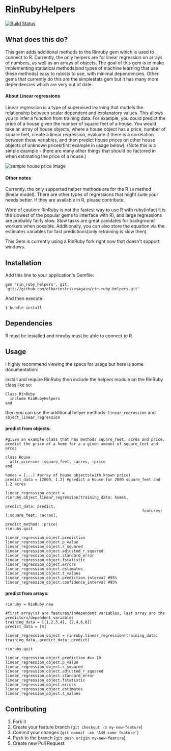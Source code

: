 # RinRubyHelpers
[![Build Status](https://travis-ci.org/elbartostrikesagain/rin-ruby-helpers.svg?branch=master)](https://travis-ci.org/elbartostrikesagain/rin-ruby-helpers)

## What does this do?

This gem adds additional methods to the Rinruby gem which is used to connect to R. Currently, the only helpers are for linear regression on arrays of numbers, as well as an arrays of objects. The goal of this gem is to make implementing statistical methods(and types of machine learning that use these methods) easy to rubists to use, with minimal dependencies. Other gems that currently do this are the simplestats gem but it has many more dependencies which are very out of date.

#### About Linear regressions

Linear regression is a type of supervised learning that models the relationship between scalar dependent and explanatory values. This allows you to infer a function from training data.
For example, you could predict the price of a house given the number of square feet of a house. You would take an array of house objects, where a house object has a price, number of square feet, create a linear regression, evaluate if there is a correlation between these variables, and then predict house prices on other house objects of unknown prices(first example in usage below). (Note this is a simple example - there are many other things that should be factored in when estimating the price of a house.)


![sample house price image](http://www.holehouse.org/mlclass/01_02_Introduction_regression_analysis_and_gr_files/Image.png "house price sample image")

#### Other notes

Currently, the only supported helper methods are for the R `lm` method (linear model). There are other types of regressions that might suite your needs better. If they are available in R, please contribute.

Word of caution: RinRuby is not the fastest way to use R with ruby(infact it is the slowest of the popular gems to interface with R), and large regressions are probably fairly slow. Slow tasks are great canidates for background workers when possible. Additionally, you can also store the equation via the estimates variables for fast predictions(only retraining is slow then).

This Gem is currently using a RinRuby fork right now that doesn't support windows.

## Installation

Add this line to your application's Gemfile:

    gem 'rin_ruby_helpers', git: 'git://github.com/elbartostrikesagain/rin-ruby-helpers.git'

And then execute:

    $ bundle install

## Dependencies
R must be installed and rinruby must be able to connect to R

## Usage

I highly recommend viewing the specs for usage but here is some documentation:


Install and require RinRuby then include the helpers module on the RinRuby class like so:

```
Class RinRuby
  include RinRubyHelpers
end
```

then you can use the additional helper methods: `linear_regression` and `object_linear_regression`

#### predict from objects:
```
#given an example class that has methods square_feet, acres and price, predict the price of a home for a a given amount of square_feet and arces

class House
  attr_accessor :square_feet, :acres, :price
end

homes = [...] #array of house objects(with known price)
predict_data = [2000, 1.2] #predict a house for 2000 square_feet and 1.2 acres

linear_regression_object = rinruby.object_linear_regression(training_data: homes,
                                                            predict_data: predict,
                                                            features: [:square_feet, :acres],
                                                            predict_method: :price)
rinruby.quit

linear_regression_object.prediction
linear_regression_object.p_value
linear_regression_object.r_squared
linear_regression_object.adjusted_r_squared
linear_regression_object.standard_error
linear_regression_object.fstatistic
linear_regression_object.errors
linear_regression_object.estimates
linear_regression_object.t_values
linear_regression_object.prediction_interval #95%
linear_regression_object.confidence_interval #95%
```

#### predict from arrays:
```
rinruby = RinRuby.new

#first array(s) are features/independent variables, last array are the predictors/dependent variables
training_data = [[1,2,3,4], [2,4,6,8]]
predict_data = [5]

linear_regression_object = rinruby.linear_regression(training_data: training_data, predict_data: predict)

rinruby.quit

linear_regression_object.prediction #=> 10
linear_regression_object.p_value
linear_regression_object.r_squared
linear_regression_object.adjusted_r_squared
linear_regression_object.standard_error
linear_regression_object.fstatistic
linear_regression_object.errors
linear_regression_object.estimates
linear_regression_object.t_values
```

## Contributing

1. Fork it
2. Create your feature branch (`git checkout -b my-new-feature`)
3. Commit your changes (`git commit -am 'Add some feature'`)
4. Push to the branch (`git push origin my-new-feature`)
5. Create new Pull Request
